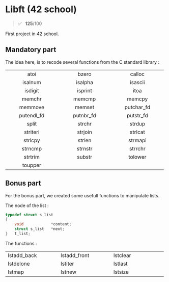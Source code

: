# Libft (42 school)
> ✅ &ensp;**125**/100

First project in 42 school.

## Mandatory part

The idea here, is to recode several functions from the C standard library :

<table style="text-align:center;">
    <tr>
        <td width="150">
            atoi
        </td>
        <td width="150">
            bzero
        </td>
        <td width="150">
            calloc
        </td>
    </tr>
    <tr>
        <td>
            isalnum
        </td>
        <td>
            isalpha
        </td>
        <td>
            isascii
        </td>
    </tr>
    <tr>
        <td>
            isdigit
        </td>
        <td>
            isprint
        </td>
        <td>
            itoa
        </td>
    </tr>
    <tr>
        <td>
            memchr
        </td>
        <td>
            memcmp
        </td>
        <td>
            memcpy
        </td>
    </tr>
    <tr>
        <td>
            memmove
        </td>
        <td>
            memset
        </td>
        <td>
            putchar_fd
        </td>
    </tr>
    <tr>
        <td>
            putendl_fd
        </td>
        <td>
            putnbr_fd
        </td>
        <td>
            putstr_fd
        </td>
    </tr>
    <tr>
        <td>
            split
        </td>
        <td>
            strchr
        </td>
        <td>
            strdup
        </td>
    </tr>
    <tr>
        <td>
            striteri
        </td>
        <td>
            strjoin
        </td>
        <td>
            strlcat
        </td>
    </tr>
    <tr>
        <td>
            strlcpy
        </td>
        <td>
            strlen
        </td>
        <td>
            strmapi
        </td>
    </tr>
    <tr>
        <td>
            strncmp
        </td>
        <td>
            strnstr
        </td>
        <td>
            strrchr
        </td>
    </tr>
    <tr>
        <td>
            strtrim
        </td>
        <td>
            substr
        </td>
        <td>
            tolower
        </td>
    </tr>
    <tr>
        <td>
            toupper
        </td>
        <td>
        </td>
        <td>
        </td>
    </tr>
</table>

## Bonus part

For the bonus part, we created some usefull functions to manipulate lists.

The node of the list :
```c
typedef struct s_list
{
    void            *content;
    struct s_list   *next;
}   t_list;
```
The functions :

<table>
    <tr>
        <td width="150">
            lstadd_back
        </td>
        <td width="150">
            lstadd_front
        </td>
        <td width="150">
            lstclear
        </td>
    </tr>
    <tr>
        <td>
            lstdelone
        </td>
        <td>
            lstiter
        </td>
        <td>
            lstlast
        </td>
    </tr>
    <tr>
        <td>
            lstmap
        </td>
        <td>
            lstnew
        </td>
        <td>
            lstsize
        </td>
    </tr>
</table>